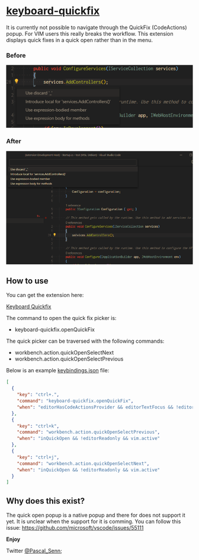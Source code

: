 # [keyboard-quickfix](https://marketplace.visualstudio.com/items?itemName=pascalsenn.keyboard-quickfix)

It is currently not possible to navigate through the QuickFix (CodeActions) popup.
For VIM users this really breaks the workflow.
This extension displays quick fixes in a quick open rather than in the menu.

### Before
![Before](/before.png)
### After
![After](/after.png)
## How to use
You can get the extension here:

[Keyboard Quickfix](https://marketplace.visualstudio.com/items?itemName=pascalsenn.keyboard-quickfix)

The command to open the quick fix picker is:

- keyboard-quickfix.openQuickFix

The quick picker can be traversed with the following commands:

- workbench.action.quickOpenSelectNext
- workbench.action.quickOpenSelectPrevious

Below is an example [keybindings.json](https://code.visualstudio.com/docs/getstarted/keybindings) file:

```json
[
  {
    "key": "ctrl+.",
    "command": "keyboard-quickfix.openQuickFix",
    "when": "editorHasCodeActionsProvider && editorTextFocus && !editorReadonly && vim.active"
  },
  {
    "key": "ctrl+k",
    "command": "workbench.action.quickOpenSelectPrevious",
    "when": "inQuickOpen && !editorReadonly && vim.active"
  },
  {
    "key": "ctrl+j",
    "command": "workbench.action.quickOpenSelectNext",
    "when": "inQuickOpen && !editorReadonly && vim.active"
  }
]
```

## Why does this exist?
The quick open popup is a native popup and there for does not support it yet.
It is unclear when the support for it is comming. You can follow this issue:
https://github.com/microsoft/vscode/issues/55111

**Enjoy**

Twitter [@Pascal_Senn](https://twitter.com/Pascal_Senn);
